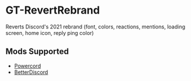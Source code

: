 # GT-RevertRebrand

Reverts Discord's 2021 rebrand (font, colors, reactions, mentions, loading screen, home icon, reply ping color)

## Mods Supported

- [Powercord](https://powercord.dev)
- [BetterDiscord](https://betterdiscord.app)